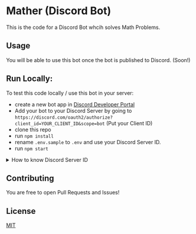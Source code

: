 # Mather (Discord Bot)

This is the code for a Discord Bot whcih solves Math Problems.

## Usage

You will be able to use this bot once the bot is published to Discord. (Soon!)


## Run Locally: 

To test this code locally / use this bot in your server: 

- create a new bot app in [Discord Developer Portal](https://discord.com/developers/applications/) 
- Add your bot to your Discord Server by going to `https://discord.com/oauth2/authorize?client_id=YOUR_CLIENT_ID&scope=bot` (Put your Client ID)
- clone this repo
- run `npm install`
- rename `.env.sample` to `.env` and use your Discord Server ID. 
- run `npm start`

<details>
  <summary>How to know Discord Server ID</summary>

  - Open Discord by going to https://discord.com/app
  - In Discord, open your User Settings by clicking the Settings Cog next to your user name on the bottom. 
  - Go to Appearance and enable Developer Mode under the Advanced section, then close User Settings. 
  - Open your Discord server, right-click on the server name, then select Copy ID.
</details>

## Contributing
You are free to open Pull Requests and Issues!

## License
[MIT](./LICENSE)
